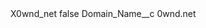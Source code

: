 <?xml version="1.0" encoding="UTF-8"?>
<CustomMetadata xmlns="http://soap.sforce.com/2006/04/metadata" xmlns:xsi="http://www.w3.org/2001/XMLSchema-instance" xmlns:xsd="http://www.w3.org/2001/XMLSchema">
    <label>X0wnd_net</label>
    <protected>false</protected>
    <values>
        <field>Domain_Name__c</field>
        <value xsi:type="xsd:string">0wnd.net</value>
    </values>
</CustomMetadata>
